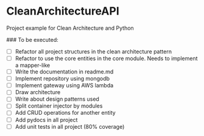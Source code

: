 # CleanArchitectureAPI
Project example for Clean Architecture and Python

\### To be executed:


- [ ] Refactor all project structures in the clean architecture pattern
- [ ] Refactor to use the core entities in the core module. Needs to implement a mapper-like
- [ ] Write the documentation in readme.md
- [ ] Implement repository using mongodb
- [ ] Implement gateway using AWS lambda
- [ ] Draw architecture
- [ ] Write about design patterns used
- [ ] Split container injector by modules
- [ ] Add CRUD operations for another entity
- [ ] Add pydocs in all project
- [ ] Add unit tests in all project (80% coverage)